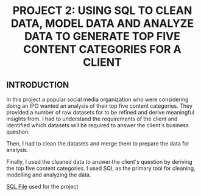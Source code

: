 # <p align='center'>PROJECT 2: USING SQL TO CLEAN DATA, MODEL DATA AND ANALYZE DATA TO GENERATE TOP FIVE CONTENT CATEGORIES FOR A CLIENT


## INTRODUCTION

In this project a popular social media organization who were considering doing an IPO wanted an analysis of their top five content categories. They provided a number of raw datasets for to be refined and derive meaningful insights from. I had to understand the requirements of the client and identified which datasets will be required to answer the client's business question.

Then, I had to clean the datasets and merge them to prepare the data for analysis.

Finally, I used the cleaned data to answer the client's question by deriving the top five content categories. I used SQL as the primary tool for cleaning, modelling and analyzing the data.

[SQL File](https://github.com/omabogun/Data-Analysis_Projects/blob/main/assets/Project_SB.sql) used for the project
